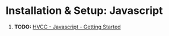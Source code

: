 # Installation & Setup: Javascript

1. **TODO:** [HVCC - Javascript - Getting Started](https://github.com/Wasted-Audio/hvcc/blob/develop/docs/03.gen.javascript.md)
